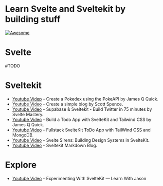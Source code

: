 # Learn Svelte and Sveltekit by building stuff 

[![Awesome](https://awesome.re/badge.svg)](https://awesome.re)

# Svelte

#TODO


# Sveltekit


- [Youtube Videp](https://www.youtube.com/watch?v=UU7MgYIbtAk) - Create a Pokedex using the PokeAPI by James Q Quick.
- [Youtube Video](https://www.youtube.com/watch?v=zH2qG9YwN3s) - Create a simple blog by Scott Spence.
- [Youtube Video](https://www.youtube.com/watch?v=mPQyckogDYc) - Supabase & Sveltekit - Build Twitter in 75 minutes by Svelte Mastery.
- [Youtube Video](https://youtu.be/YipaPr4Aex8) - Build a Todo App with SvelteKit and Tailwind CSS by James Q Quick.
- [Youtube Video](https://youtu.be/P6gEnVlJPOc) - Fullstack SvelteKit ToDo App with TailWind CSS and MongoDB.
- [Youtube Video](https://youtu.be/3bjVQJwF6O8) - Svelte Sirens: Building Design Systems in SvelteKit.  
- [Youtube Video](https://youtu.be/3bjVQJwF6O8) - Sveltekit Markdown Blog.  


# Explore

- [Youtube Video](https://youtu.be/kEMrGsDEgOw) - Experimenting With SvelteKit — Learn With Jason 
